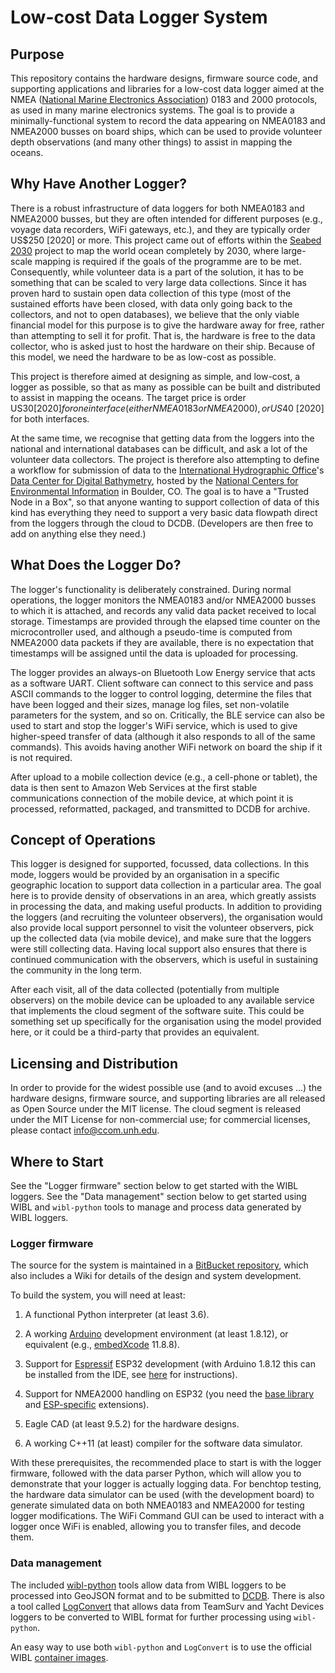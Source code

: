 # Low-cost Data Logger System

## Purpose

This repository contains the hardware designs, firmware source code, and supporting applications and libraries for a low-cost data logger aimed at the NMEA ([National Marine Electronics Association](https://www.nmea.org)) 0183 and 2000 protocols, as used in many marine electronics systems.  The goal is to provide a minimally-functional system to record the data appearing on NMEA0183 and NMEA2000 busses on board ships, which can be used to provide volunteer depth observations (and many other things) to assist in mapping the oceans.

## Why Have Another Logger?

There is a robust infrastructure of data loggers for both NMEA0183 and NMEA2000 busses, but they are often intended for different purposes (e.g., voyage data recorders, WiFi gateways, etc.), and they are typically order US$250 [2020] or more.  This project came out of efforts within the [Seabed 2030](https://seabed2030.gebco.net) project to map the world ocean completely by 2030, where large-scale mapping is required if the goals of the programme are to be met.  Consequently, while volunteer data is a part of the solution, it has to be something that can be scaled to very large data collections.  Since it has proven hard to sustain open data collection of this type (most of the sustained efforts have been closed, with data only going back to the collectors, and not to open databases), we believe that the only viable financial model for this purpose is to give the hardware away for free, rather than attempting to sell it for profit.  That is, the hardware is free to the data collector, who is asked just to host the hardware on their ship.  Because of this model, we need the hardware to be as low-cost as possible.

This project is therefore aimed at designing as simple, and low-cost, a logger as possible, so that as many as possible can be built and distributed to assist in mapping the oceans.  The target price is order US$30 [2020] for one interface (either NMEA0183 or NMEA2000), or US$40 [2020] for both interfaces.

At the same time, we recognise that getting data from the loggers into the national and international databases can be difficult, and ask a lot of the volunteer data collectors.  The project is therefore also attempting to define a workflow for submission of data to the [International Hydrographic Office](https://iho.int)'s [Data Center for Digital Bathymetry](https://www.ngdc.noaa.gov/iho/), hosted by the [National Centers for Environmental Information](https://www.ngdc.noaa.gov) in Boulder, CO.  The goal is to have a "Trusted Node in a Box", so that anyone wanting to support collection of data of this kind has everything they need to support a very basic data flowpath direct from the loggers through the cloud to DCDB.  (Developers are then free to add on anything else they need.)

## What Does the Logger Do?

The logger's functionality is deliberately constrained.  During normal operations, the logger monitors the NMEA0183 and/or NMEA2000 busses to which it is attached, and records any valid data packet received to local storage.  Timestamps are provided through the elapsed time counter on the microcontroller used, and although a pseudo-time is computed from NMEA2000 data packets if they are available, there is no expectation that timestamps will be assigned until the data is uploaded for processing.

The logger provides an always-on Bluetooth Low Energy service that acts as a software UART.  Client software can connect to this service and pass ASCII commands to the logger to control logging, determine the files that have been logged and their sizes, manage log files, set non-volatile parameters for the system, and so on.  Critically, the BLE service can also be used to start and stop the logger's WiFi service, which is used to give higher-speed transfer of data (although it also responds to all of the same commands).  This avoids having another WiFi network on board the ship if it is not required.

After upload to a mobile collection device (e.g., a cell-phone or tablet), the data is then sent to Amazon Web Services at the first stable communications connection of the mobile device, at which point it is processed, reformatted, packaged, and transmitted to DCDB for archive.

## Concept of Operations

This logger is designed for supported, focussed, data collections.  In this mode, loggers would be provided by an organisation in a specific geographic location to support data collection in a particular area.  The goal here is to provide density of observations in an area, which greatly assists in processing the data, and making useful products.  In addition to providing the loggers (and recruiting the volunteer observers), the organisation would also provide local support personnel to visit the volunteer observers, pick up the collected data (via mobile device), and make sure that the loggers were still collecting data.  Having local support also ensures that there is continued communication with the observers, which is useful in sustaining the community in the long term.

After each visit, all of the data collected (potentially from multiple observers) on the mobile device can be uploaded to any available service that implements the cloud segment of the software suite.  This could be something set up specifically for the organisation using the model provided here, or it could be a third-party that provides an equivalent.

## Licensing and Distribution

In order to provide for the widest possible use (and to avoid excuses ...) the hardware designs, firmware source, and supporting libraries are all released as Open Source under the MIT license.  The cloud segment is released under the MIT License for non-commercial use; for commercial licenses, please contact info@ccom.unh.edu.

## Where to Start
See the "Logger firmware" section below to get started with the WIBL loggers. 
See the "Data management" section below to get started using WIBL and 
`wibl-python` tools to manage and process data generated by WIBL loggers.


### Logger firmware

The source for the system is maintained in a [BitBucket repository](https://bitbucket.org/brian_r_calder/sb2030logger), which also includes a Wiki for details of the design and system development.

To build the system, you will need at least:

1. A functional Python interpreter (at least 3.6).

2. A working [Arduino](https://www.arduino.cc) development environment (at least 1.8.12), or equivalent (e.g., [embedXcode](https://embedxcode.weebly.com) 11.8.8).

3. Support for [Espressif](https://www.espressif.com) ESP32 development (with Arduino 1.8.12 this can be installed from the IDE, see [here](https://github.com/espressif/arduino-esp32) for instructions).

4. Support for NMEA2000 handling on ESP32 (you need the [base library](https://github.com/ttlappalainen/NMEA2000) and [ESP-specific](https://github.com/ttlappalainen/NMEA2000_esp32) extensions).

5. Eagle CAD (at least 9.5.2) for the hardware designs.

6. A working C++11 (at least) compiler for the software data simulator.

With these prerequisites, the recommended place to start is with the logger firmware, followed with the data parser Python, which will allow you to demonstrate that your logger is actually logging data.  For benchtop testing, the hardware data simulator can be used (with the development board) to generate simulated data on both NMEA0183 and NMEA2000 for testing logger modifications.  The WiFi Command GUI can be used to interact with a logger once WiFi is enabled, allowing you to transfer files, and decode them.


### Data management

The included [wibl-python](wibl-python/README.md) tools allow data from WIBL 
loggers to be processed into GeoJSON format and to be submitted to 
[DCDB](https://www.ngdc.noaa.gov/iho/). There is also a tool called 
[LogConvert](LogConvert) that allows data from TeamSurv and Yacht Devices
loggers to be converted to WIBL format for further processing using 
`wibl-python`.

An easy way to use both `wibl-python` and `LogConvert` is to use the official
WIBL [container images](DataManagement/containers/README.md).
